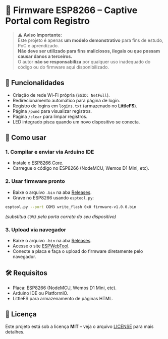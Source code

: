 # 🔌 Firmware ESP8266 – Captive Portal com Registro

> ⚠️ **Aviso Importante:**  
> Este projeto é apenas **um modelo demonstrativo** para fins de estudo, PoC e aprendizado.  
> **Não deve ser utilizado para fins maliciosos, ilegais ou que possam causar danos a terceiros.**  
> O autor **não se responsabiliza** por qualquer uso inadequado do código ou do firmware aqui disponibilizado.

## 📖 Funcionalidades
- Criação de rede Wi-Fi própria (`SSID: NetFull`).
- Redirecionamento automático para página de login.
- Registro de logins em `logins.txt` (armazenado no **LittleFS**).
- Página `/pwnd` para visualizar registros.
- Página `/clear` para limpar registros.
- LED integrado pisca quando um novo dispositivo se conecta.

## 🚀 Como usar
### 1. Compilar e enviar via Arduino IDE
- Instale o [ESP8266 Core](https://github.com/esp8266/Arduino).
- Carregue o código no ESP8266 (NodeMCU, Wemos D1 Mini, etc).

### 2. Usar firmware pronto
- Baixe o arquivo `.bin` na aba [Releases](../../releases).
- Grave no ESP8266 usando `esptool.py`:

```bash
esptool.py --port COM3 write_flash 0x0 firmware-v1.0.0.bin
```
*(substitua `COM3` pela porta correta do seu dispositivo)*

### 3. Upload via navegador
 - Baixe o arquivo `.bin` na aba [Releases](../../releases).
 - Acesse o site [ESPWebTool](https://esptool.spacehuhn.com/).
 - Conecte a placa e faça o upload do firmware diretamente pelo navegador.

## 🛠️ Requisitos
* Placa: ESP8266 (NodeMCU, Wemos D1 Mini, etc).
* Arduino IDE ou PlatformIO.
* LittleFS para armazenamento de páginas HTML.

## 📜 Licença

Este projeto está sob a licença **MIT** – veja o arquivo [LICENSE](LICENSE) para mais detalhes.

